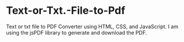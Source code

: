 # Text-or-Txt.-File-to-Pdf
Text or  txt file to PDF Converter using HTML, CSS, and JavaScript. I am using   the jsPDF library to generate and download the PDF.
